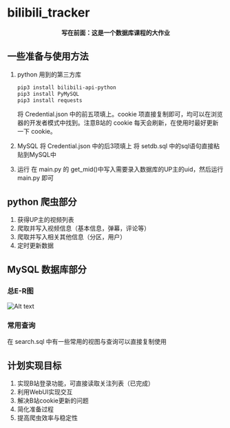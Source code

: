 # bilibili_tracker

**<center>写在前面：这是一个数据库课程的大作业</center>**

## 一些准备与使用方法

1. python
   用到的第三方库
   ```powershell
   pip3 install bilibili-api-python
   pip3 install PyMySQL
   pip3 install requests 
   ``` 
   将 Credential.json 中的前五项填上。cookie 项直接复制即可，均可以在浏览器的开发者模式中找到。注意B站的 cookie 每天会刷新，在使用时最好更新一下 cookie。

2. MySQL
   将 Credential.json 中的后3项填上
   将 setdb.sql 中的sql语句直接粘贴到MySQL中

3. 运行
   在 main.py 的 get_mid()中写入需要录入数据库的UP主的uid，然后运行 main.py 即可

## python 爬虫部分
1. 获得UP主的视频列表
2. 爬取并写入视频信息（基本信息，弹幕，评论等）
3. 爬取并写入相关其他信息（分区，用户）
4. 定时更新数据
   
## MySQL 数据库部分

### 总E-R图
![Alt text](res/ERall.png)

### 常用查询
在 search.sql 中有一些常用的视图与查询可以直接复制使用

## 计划实现目标
1. 实现B站登录功能，可直接读取关注列表（已完成）
2. 利用WebUI实现交互
3. 解决B站cookie更新的问题
4. 简化准备过程
5. 提高爬虫效率与稳定性
